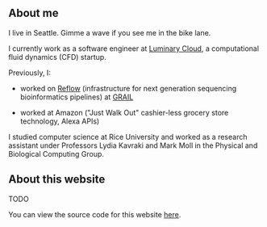 ## About me

I live in Seattle. Gimme a wave if you see me in the bike lane.

I currently work as a software engineer at <a
href="https://www.luminarycloud.com">Luminary Cloud</a>, a computational fluid
dynamics (CFD) startup.

Previously, I:

- worked on [Reflow](https://github.com/grailbio/reflow) (infrastructure for
next generation sequencing bioinformatics pipelines) at
[GRAIL](https://grail.com)

- worked at Amazon ("Just Walk Out" cashier-less grocery store technology, Alexa
APIs)


I studied computer science at Rice University and worked as a research assistant
under Professors Lydia Kavraki and Mark Moll in the Physical and Biological
Computing Group.

## About this website

TODO

You can view the source code for this website [here](https://github.com/prb2/prb2.github.io/).

